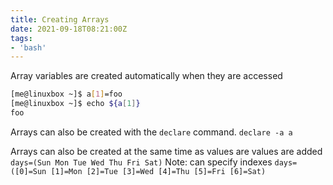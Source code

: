 ```yaml
---
title: Creating Arrays
date: 2021-09-18T08:21:00Z
tags:
- 'bash'
---
```


Array variables are created automatically when they are accessed

``` bash
[me@linuxbox ~]$ a[1]=foo
[me@linuxbox ~]$ echo ${a[1]}
foo
```

Arrays can also be created with the `declare` command. `declare -a a`

Arrays can also be created at the same time as values are values are
added `days=(Sun Mon Tue Wed Thu Fri Sat)` Note: can specify indexes
`days=([0]=Sun [1]=Mon [2]=Tue [3]=Wed [4]=Thu [5]=Fri [6]=Sat)`
